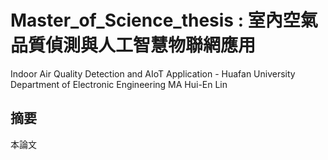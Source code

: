 # Master_of_Science_thesis : 室內空氣品質偵測與人工智慧物聯網應用 
Indoor Air Quality Detection and AIoT Application - Huafan University Department of Electronic Engineering MA Hui-En Lin

## 摘要
  本論文
